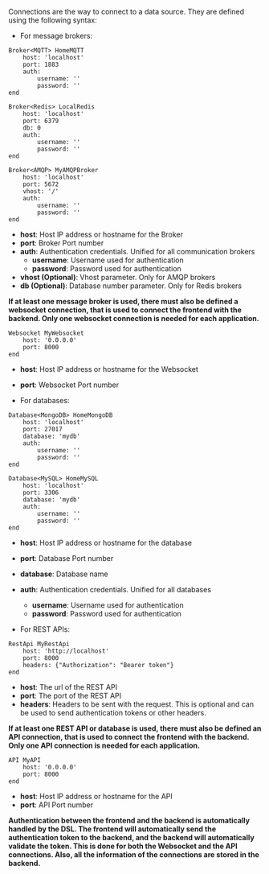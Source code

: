 Connections are the way to connect to a data source. They are defined using the following syntax:

-   For message brokers:

```
Broker<MQTT> HomeMQTT
    host: 'localhost'
    port: 1883
    auth:
        username: ''
        password: ''
end

Broker<Redis> LocalRedis
    host: 'localhost'
    port: 6379
    db: 0
    auth:
        username: ''
        password: ''
end

Broker<AMQP> MyAMQPBroker
    host: 'localhost'
    port: 5672
    vhost: '/'
    auth:
        username: ''
        password: ''
end
```

-   **host**: Host IP address or hostname for the Broker
-   **port**: Broker Port number
-   **auth**: Authentication credentials. Unified for all communication brokers
    -   **username**: Username used for authentication
    -   **password**: Password used for authentication
-   **vhost (Optional)**: Vhost parameter. Only for AMQP brokers
-   **db (Optional)**: Database number parameter. Only for Redis brokers

**If at least one message broker is used, there must also be defined a websocket connection, that is used to connect the frontend with the backend. Only one websocket connection is needed for each application.**

```
Websocket MyWebsocket
    host: '0.0.0.0'
    port: 8000
end
```

-   **host**: Host IP address or hostname for the Websocket
-   **port**: Websocket Port number

-   For databases:

```
Database<MongoDB> HomeMongoDB
    host: 'localhost'
    port: 27017
    database: 'mydb'
    auth:
        username: ''
        password: ''
end

Database<MySQL> HomeMySQL
    host: 'localhost'
    port: 3306
    database: 'mydb'
    auth:
        username: ''
        password: ''
end
```

-   **host**: Host IP address or hostname for the database
-   **port**: Database Port number
-   **database**: Database name
-   **auth**: Authentication credentials. Unified for all databases

    -   **username**: Username used for authentication
    -   **password**: Password used for authentication

-   For REST APIs:

```
RestApi MyRestApi
    host: 'http://localhost'
    port: 8000
    headers: {"Authorization": "Bearer token"}
end
```

-   **host**: The url of the REST API
-   **port**: The port of the REST API
-   **headers**: Headers to be sent with the request. This is optional and can be used to send authentication tokens or other headers.

**If at least one REST API or database is used, there must also be defined an API connection, that is used to connect the frontend with the backend. Only one API connection is needed for each application.**

```
API MyAPI
    host: '0.0.0.0'
    port: 8000
end
```

-   **host**: Host IP address or hostname for the API
-   **port**: API Port number

**Authentication between the frontend and the backend is automatically handled by the DSL. The frontend will automatically send the authentication token to the backend, and the backend will automatically validate the token. This is done for both the Websocket and the API connections. Also, all the information of the connections are stored in the backend.**

